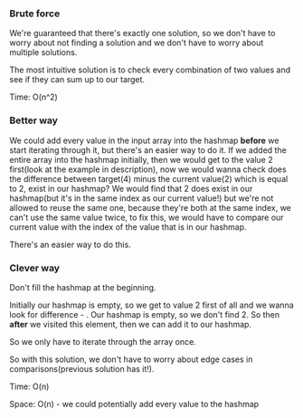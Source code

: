 ### Brute force
We're guaranteed that there's exactly one solution, so we don't have to worry about not finding a solution and we don't have to 
worry about multiple solutions.

The most intuitive solution is to check every combination of two values and see if they can sum up to our target.

Time: O(n^2)

### Better way
We could add every value in the input array into the hashmap **before** we start iterating through it, but there's an easier way to do it.
If we added the entire array into the hashmap initially, then we would get to the value 2 first(look at the example in description),
now we would wanna check does the difference between target(4) minus the current value(2) which is equal to 2, exist in our hashmap?
We would find that 2 does exist in our hashmap(but it's in the same index as our current value!) but we're not allowed to reuse the same one,
because they're both at the same index, we can't use the same value twice, to fix this, we would have to compare our current value
with the index of the value that is in our hashmap.

There's an easier way to do this.

### Clever way
Don't fill the hashmap at the beginning.

Initially our hashmap is empty, so we get to value 2 first of all and we wanna look for difference <target> - <current value>. Our hashmap
is empty, so we don't find 2. So then **after** we visited this element, then we can add it to our hashmap.

So we only have to iterate through the array once.

So with this solution, we don't have to worry about edge cases in comparisons(previous solution has it!).

Time: O(n)

Space: O(n) - we could potentially add every value to the hashmap